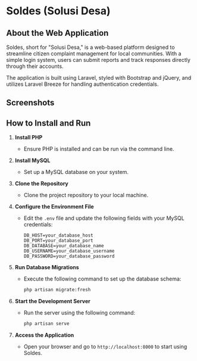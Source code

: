 # Soldes (Solusi Desa)

## About the Web Application
Soldes, short for "Solusi Desa," is a web-based platform designed to streamline citizen complaint management for local communities. With a simple login system, users can submit reports and track responses directly through their accounts.

The application is built using Laravel, styled with Bootstrap and jQuery, and utilizes Laravel Breeze for handling authentication credentials.

## Screenshots


## How to Install and Run

1. **Install PHP**
   - Ensure PHP is installed and can be run via the command line.

2. **Install MySQL**
   - Set up a MySQL database on your system.

3. **Clone the Repository**
   - Clone the project repository to your local machine.

4. **Configure the Environment File**
   - Edit the `.env` file and update the following fields with your MySQL credentials:
     ```env
     DB_HOST=your_database_host
     DB_PORT=your_database_port
     DB_DATABASE=your_database_name
     DB_USERNAME=your_database_username
     DB_PASSWORD=your_database_password
     ```

5. **Run Database Migrations**
   - Execute the following command to set up the database schema:
     ```bash
     php artisan migrate:fresh
     ```

6. **Start the Development Server**
   - Run the server using the following command:
     ```bash
     php artisan serve
     ```

7. **Access the Application**
   - Open your browser and go to `http://localhost:8000` to start using Soldes.

